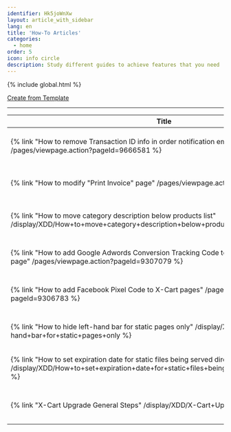 ```yaml
---
identifier: Hk5joWnXw
layout: article_with_sidebar
lang: en
title: 'How-To Articles'
categories:
  - home
order: 5
icon: info circle
description: Study different guides to achieve features that you need
---
```


{% include global.html %}

[Create from Template](http://kb.x-cart.com?createDialogSpaceKey=XDD&createDialogBlueprintId=c22b678d-69eb-4160-abab-455789c88bde)

* * *

<table class="aui content-report-table-macro">

<thead>

<tr>

<th>Title</th>

<th>Creator</th>

<th>Modified</th>

</tr>

</thead>

<tbody>

<tr>

<td class="title">{% link "How to remove Transaction ID info in order notification emails?" /pages/viewpage.action?pageId=9666581 %}</td>

<td class="creator">{% link "Sergey Fomin" /display/~seyfin %}</td>

<td class="modified" data-sortable-date="1464274793209">May 26, 2016</td>

</tr>

<tr>

<td class="title">{% link "How to modify "Print Invoice" page" /pages/viewpage.action?pageId=9306925 %}</td>

<td class="creator">{% link "Sergey Fomin" /display/~seyfin %}</td>

<td class="modified" data-sortable-date="1464274747643">May 26, 2016</td>

</tr>

<tr>

<td class="title">{% link "How to move category description below products list" /display/XDD/How+to+move+category+description+below+products+list %}</td>

<td class="creator">{% link "Sergey Fomin" /display/~seyfin %}</td>

<td class="modified" data-sortable-date="1463564031186">May 18, 2016</td>

</tr>

<tr>

<td class="title">{% link "How to add Google Adwords Conversion Tracking Code to "Thank you for your order" page" /pages/viewpage.action?pageId=9307079 %}</td>

<td class="creator">{% link "Sergey Fomin" /display/~seyfin %}</td>

<td class="modified" data-sortable-date="1462549854685">May 06, 2016</td>

</tr>

<tr>

<td class="title">{% link "How to add Facebook Pixel Сode to X-Cart pages" /pages/viewpage.action?pageId=9306783 %}</td>

<td class="creator">{% link "Sergey Fomin" /display/~seyfin %}</td>

<td class="modified" data-sortable-date="1462454813749">May 05, 2016</td>

</tr>

<tr>

<td class="title">{% link "How to hide left-hand bar for static pages only" /display/XDD/How+to+hide+left-hand+bar+for+static+pages+only %}</td>

<td class="creator">{% link "Sergey Fomin" /display/~seyfin %}</td>

<td class="modified" data-sortable-date="1460983337559">Apr 18, 2016</td>

</tr>

<tr>

<td class="title">{% link "How to set expiration date for static files being served directly by Nginx" /display/XDD/How+to+set+expiration+date+for+static+files+being+served+directly+by+Nginx %}</td>

<td class="creator">{% link "Sergey Fomin" /display/~seyfin %}</td>

<td class="modified" data-sortable-date="1456671632499">Feb 28, 2016</td>

</tr>

<tr>

<td class="title">{% link "X-Cart Upgrade General Steps" /display/XDD/X-Cart+Upgrade+General+Steps %}</td>

<td class="creator">{% link "Sergey Fomin" /display/~seyfin %}</td>

<td class="modified" data-sortable-date="1452239038710">Jan 08, 2016</td>

</tr>

</tbody>

</table>